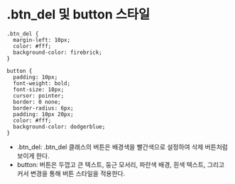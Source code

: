 .btn_del 및 button 스타일
===
```
.btn_del {
  margin-left: 10px;
  color: #fff;
  background-color: firebrick;
}

button {
  padding: 10px;
  font-weight: bold;
  font-size: 18px;
  cursor: pointer;
  border: 0 none;
  border-radius: 6px;
  padding: 10px 20px;
  color: #fff;
  background-color: dodgerblue;
}

```
- .btn_del: .btn_del 클래스의 버튼은 배경색을 빨간색으로 설정하여 삭제 버튼처럼 보이게 한다.
- button: 버튼은 두껍고 큰 텍스트, 둥근 모서리, 파란색 배경, 흰색 텍스트, 그리고 커서 변경을 통해 버튼 스타일을 적용한다.

